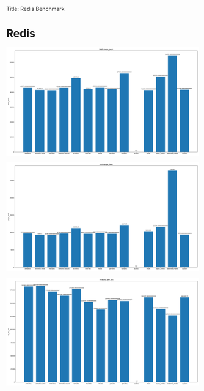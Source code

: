 
Title: Redis Benchmark

# Redis
![Redis-mem_peak](Redis-mem_peak.png)

![Redis-page_fault](Redis-page_fault.png)

![Redis-op_per_sec](Redis-op_per_sec.png)


